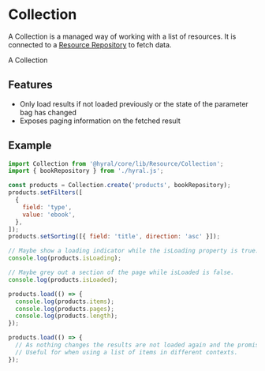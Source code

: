 # Collection

A Collection is a managed way of working with a list of resources. It is connected to a 
[Resource Repository](repository.md) to fetch data.

A Collection 

## Features
* Only load results if not loaded previously or the state of the parameter bag has changed
* Exposes paging information on the fetched result

## Example

```javascript
import Collection from '@hyral/core/lib/Resource/Collection';
import { bookRepository } from './hyral.js';

const products = Collection.create('products', bookRepository);
products.setFilters([
  {
    field: 'type',
    value: 'ebook',
  },
]);
products.setSorting([{ field: 'title', direction: 'asc' }]);

// Maybe show a loading indicator while the isLoading property is true.
console.log(products.isLoading);

// Maybe grey out a section of the page while isLoaded is false.
console.log(products.isLoaded);

products.load(() => {
  console.log(products.items);
  console.log(products.pages);
  console.log(products.length);
});

products.load(() => {
  // As nothing changes the results are not loaded again and the promise resolves immediately.
  // Useful for when using a list of items in different contexts.
});
```
